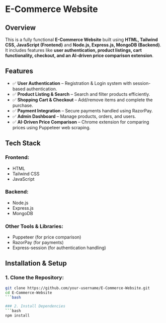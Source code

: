 # E-Commerce Website

## Overview
This is a fully functional **E-Commerce Website** built using **HTML, Tailwind CSS, JavaScript (Frontend)** and **Node.js, Express.js, MongoDB (Backend)**. It includes features like **user authentication, product listings, cart functionality, checkout, and an AI-driven price comparison extension**.

## Features
- ✅ **User Authentication** – Registration & Login system with session-based authentication.  
- ✅ **Product Listing & Search** – Search and filter products efficiently.  
- ✅ **Shopping Cart & Checkout** – Add/remove items and complete the purchase.  
- ✅ **Payment Integration** – Secure payments handled using RazorPay.  
- ✅ **Admin Dashboard** – Manage products, orders, and users.  
- ✅ **AI-Driven Price Comparison** – Chrome extension for comparing prices using Puppeteer web scraping.  

## Tech Stack

### Frontend:
- HTML  
- Tailwind CSS  
- JavaScript  

### Backend:
- Node.js  
- Express.js  
- MongoDB  

### Other Tools & Libraries:
- Puppeteer (for price comparison)  
- RazorPay (for payments)  
- Express-session (for authentication handling)  

## Installation & Setup

### 1. Clone the Repository:
```bash
git clone https://github.com/your-username/E-Commerce-Website.git
cd E-Commerce-Website
```bash

### 2. Install Dependencies
```bash
npm install
